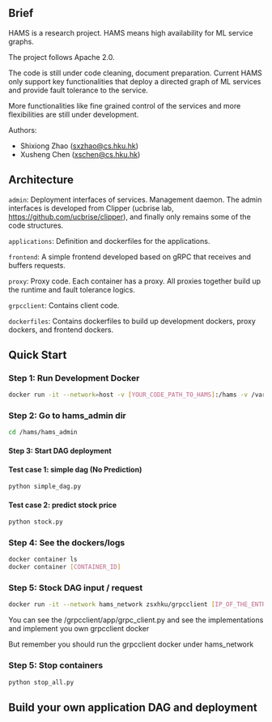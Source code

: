 ## Brief
HAMS is a research project. HAMS means high availability for ML service graphs.

The project follows Apache 2.0. 

The code is still under code cleaning, document preparation. Current HAMS only support key functionalities that deploy a directed graph of ML services and provide fault tolerance to the service. 

More functionalities like fine grained control of the services and more flexibilities are still under development.

Authors:

- Shixiong Zhao (sxzhao@cs.hku.hk)
- Xusheng Chen (xschen@cs.hku.hk)


## Architecture

```admin```: Deployment interfaces of services. Management daemon. The admin interfaces is developed from Clipper (ucbrise lab, https://github.com/ucbrise/clipper), and finally only remains some of the code structures.

```applications```: Definition and dockerfiles for the applications.

```frontend```: A simple frontend developed based on gRPC that receives and buffers requests.

```proxy```: Proxy code. Each container has a proxy. All proxies together build up the runtime and fault tolerance logics.

```grpcclient```: Contains client code.

```dockerfiles```: Contains dockerfiles to build up development dockers, proxy dockers, and frontend dockers.


## Quick Start

### Step 1: Run Development Docker 
```sh
docker run -it --network=host -v [YOUR_CODE_PATH_TO_HAMS]:/hams -v /var/run/docker.sock:/var/run/docker.sock -v /tmp:/tmp [Py35_Development_Docker]
```

### Step 2: Go to hams_admin dir

```sh
cd /hams/hams_admin
```
#### Step 3: Start DAG deployment

#### Test case 1: simple dag (No Prediction)
```sh
python simple_dag.py
```

#### Test case 2: predict stock price
```sh
python stock.py
```
### Step 4: See the dockers/logs
```sh
docker container ls 
docker container [CONTAINER_ID]
```
### Step 5: Stock DAG input / request
```sh
docker run -it --network hams_network zsxhku/grpcclient [IP_OF_THE_ENTRY_PROXY] 22223
```
You can see the /grpcclient/app/grpc_client.py and see the implementations and implement you own grpcclient docker

But remember you should run the grpcclient docker under hams_network


### Step 5: Stop containers
```sh
python stop_all.py
```

## Build your own application DAG and deployment 






